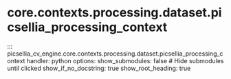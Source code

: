 # core.contexts.processing.dataset.picsellia_processing_context

::: picsellia_cv_engine.core.contexts.processing.dataset.picsellia_processing_context
    handler: python
    options:
        show_submodules: false  # Hide submodules until clicked
        show_if_no_docstring: true
        show_root_heading: true
